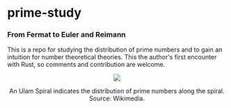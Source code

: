 # prime-study
### From Fermat to Euler and Reimann

This is a repo for studying the distribution of prime numbers and to gain an intuition for number theoretical theories.
This the author's first encounter with Rust, so comments and contribution are welcome.

<div align="center">
<img src="https://upload.wikimedia.org/wikipedia/commons/3/34/Spirale_Ulam_150.jpg">

An Ulam Spiral indicates the distribution of prime numbers along the spiral. Source: Wikimedia.
</div>

